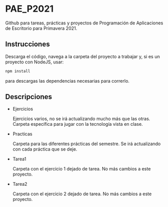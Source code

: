 # PAE_P2021
Github para tareas, prácticas y proyectos de Programación de Aplicaciones de Escritorio para Primavera 2021.


## Instrucciones

Descarga el código, navega a la carpeta del proyecto a trabajar y, si es un proyecto con NodeJS, usar:

```bash
npm install
```

para descargas las dependencias necesarias para correrlo.

## Descripciones

- Ejercicios

   Ejercicios varios, no se irá actualizando mucho más que las otras. Carpeta específica para jugar con la tecnología vista en clase.

- Practicas

   Carpeta para las diferentes prácticas del semestre. Se irá actualizando con cada práctica que se deje.

- Tarea1

   Carpeta con el ejercicio 1 dejado de tarea. No más cambios a este proyecto.

- Tarea2

   Carpeta con el ejercicio 2 dejado de tarea. No más cambios a este proyecto.
